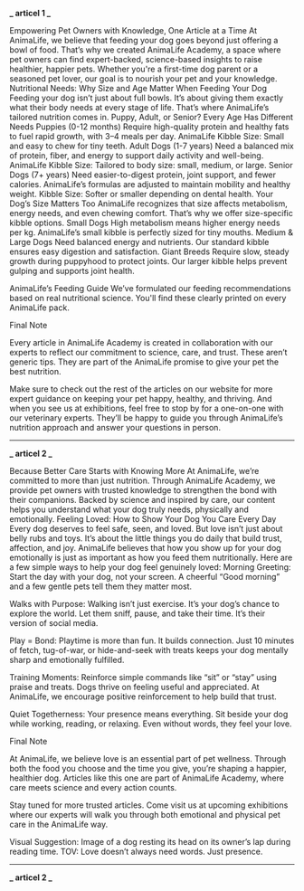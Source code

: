**_ articel 1 _**

Empowering Pet Owners with Knowledge, One Article at a Time
At AnimaLife, we believe that feeding your dog goes beyond just offering a bowl of food. That’s why we created AnimaLife Academy, a space where pet owners can find expert-backed, science-based insights to raise healthier, happier pets. Whether you're a first-time dog parent or a seasoned pet lover, our goal is to nourish your pet and your knowledge.
Nutritional Needs: Why Size and Age Matter When Feeding Your Dog
Feeding your dog isn’t just about full bowls. It’s about giving them exactly what their body needs at every stage of life. That’s where AnimaLife’s tailored nutrition comes in.
Puppy, Adult, or Senior? Every Age Has Different Needs
Puppies (0-12 months)
Require high-quality protein and healthy fats to fuel rapid growth, with 3–4 meals per day.
AnimaLife Kibble Size: Small and easy to chew for tiny teeth.
Adult Dogs (1-7 years)
Need a balanced mix of protein, fiber, and energy to support daily activity and well-being.
AnimaLife Kibble Size: Tailored to body size: small, medium, or large.
Senior Dogs (7+ years)
Need easier-to-digest protein, joint support, and fewer calories.
AnimaLife’s formulas are adjusted to maintain mobility and healthy weight.
Kibble Size: Softer or smaller depending on dental health.
Your Dog’s Size Matters Too
AnimaLife recognizes that size affects metabolism, energy needs, and even chewing comfort. That’s why we offer size-specific kibble options.
Small Dogs
High metabolism means higher energy needs per kg. AnimaLife’s small kibble is perfectly sized for tiny mouths.
Medium & Large Dogs
Need balanced energy and nutrients. Our standard kibble ensures easy digestion and satisfaction.
Giant Breeds
Require slow, steady growth during puppyhood to protect joints. Our larger kibble helps prevent gulping and supports joint health.

AnimaLife’s Feeding Guide
We’ve formulated our feeding recommendations based on real nutritional science. You'll find these clearly printed on every AnimaLife pack.

Final Note

Every article in AnimaLife Academy is created in collaboration with our experts to reflect our commitment to science, care, and trust. These aren’t generic tips. They are part of the AnimaLife promise to give your pet the best nutrition.

Make sure to check out the rest of the articles on our website for more expert guidance on keeping your pet happy, healthy, and thriving. And when you see us at exhibitions, feel free to stop by for a one-on-one with our veterinary experts. They’ll be happy to guide you through AnimaLife’s nutrition approach and answer your questions in person.

---

**_ articel 2 _**

Because Better Care Starts with Knowing More
At AnimaLife, we’re committed to more than just nutrition. Through AnimaLife Academy, we provide pet owners with trusted knowledge to strengthen the bond with their companions. Backed by science and inspired by care, our content helps you understand what your dog truly needs, physically and emotionally.
Feeling Loved: How to Show Your Dog You Care Every Day
Every dog deserves to feel safe, seen, and loved. But love isn’t just about belly rubs and toys. It’s about the little things you do daily that build trust, affection, and joy.
AnimaLife believes that how you show up for your dog emotionally is just as important as how you feed them nutritionally.
Here are a few simple ways to help your dog feel genuinely loved:
Morning Greeting: Start the day with your dog, not your screen. A cheerful “Good morning” and a few gentle pets tell them they matter most.

Walks with Purpose: Walking isn’t just exercise. It’s your dog’s chance to explore the world. Let them sniff, pause, and take their time. It’s their version of social media.

Play = Bond: Playtime is more than fun. It builds connection. Just 10 minutes of fetch, tug-of-war, or hide-and-seek with treats keeps your dog mentally sharp and emotionally fulfilled.

Training Moments: Reinforce simple commands like “sit” or “stay” using praise and treats. Dogs thrive on feeling useful and appreciated. At AnimaLife, we encourage positive reinforcement to help build that trust.

Quiet Togetherness: Your presence means everything. Sit beside your dog while working, reading, or relaxing. Even without words, they feel your love.

Final Note

At AnimaLife, we believe love is an essential part of pet wellness. Through both the food you choose and the time you give, you’re shaping a happier, healthier dog.
Articles like this one are part of AnimaLife Academy, where care meets science and every action counts.

Stay tuned for more trusted articles. Come visit us at upcoming exhibitions where our experts will walk you through both emotional and physical pet care in the AnimaLife way.

Visual Suggestion:
Image of a dog resting its head on its owner’s lap during reading time.
TOV:
Love doesn’t always need words. Just presence.

---

**_ articel 2 _**
